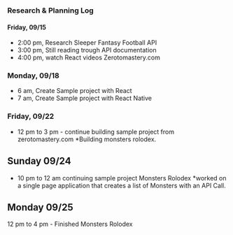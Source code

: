### Research & Planning Log

#### Friday, 09/15

- 2:00 pm, Research Sleeper Fantasy Football API
- 3:00 pm, Still reading trough API documentation
- 4:00 pm, watch React videos Zerotomastery.com

### Monday, 09/18

- 6 am, Create Sample project with React
- 7 am, Create Sample project with React Native

### Friday, 09/22

- 12 pm to 3 pm - continue building sample project from zerotomastery.com
  \*Building monsters rolodex.

## Sunday 09/24

- 10 pm to 12 am continuing sample project Monsters Rolodex
  \*worked on a single page application that creates a list of Monsters with an API Call.

## Monday 09/25

12 pm to 4 pm - Finished Monsters Rolodex

